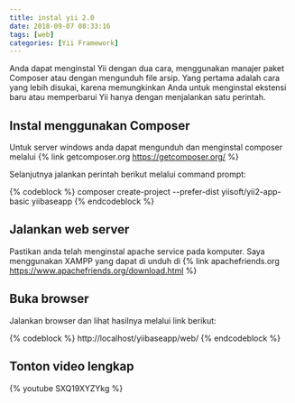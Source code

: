 ```yaml
---
title: instal yii 2.0
date: 2018-09-07 08:33:16
tags: [web]
categories: [Yii Framework]
---
```


Anda dapat menginstal Yii dengan dua cara, menggunakan manajer paket Composer atau dengan mengunduh file arsip. Yang pertama adalah cara yang lebih disukai, karena memungkinkan Anda untuk menginstal ekstensi baru atau memperbarui Yii hanya dengan menjalankan satu perintah.

## Instal menggunakan Composer
Untuk server windows anda dapat mengunduh dan menginstal composer melalui {% link getcomposer.org https://getcomposer.org/ %}

Selanjutnya jalankan perintah berikut melalui command prompt:

{% codeblock %}
composer create-project --prefer-dist yiisoft/yii2-app-basic yiibaseapp
{% endcodeblock %}
<!-- more -->
## Jalankan web server
Pastikan anda telah menginstal apache service pada komputer. Saya menggunakan XAMPP yang dapat di unduh di {% link apachefriends.org https://www.apachefriends.org/download.html %}

## Buka browser
Jalankan browser dan lihat hasilnya melalui link berikut:

{% codeblock %}
http://localhost/yiibaseapp/web/
{% endcodeblock %}

## Tonton video lengkap
{% youtube SXQ19XYZYkg %}
